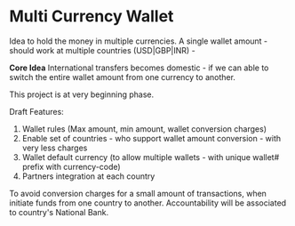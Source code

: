 # Multi Currency Wallet
Idea to hold the money in multiple currencies. A single wallet amount - should work at multiple countries (USD|GBP|INR) - 

**Core Idea**
International transfers becomes domestic - if we can able to switch the entire wallet amount from one currency to another.

This project is at very beginning phase.

Draft Features: 
1. Wallet rules (Max amount, min amount, wallet conversion charges) 
2. Enable set of countries - who support wallet amount conversion - with very less charges 
3. Wallet default currency (to allow multiple wallets - with unique wallet# prefix with currency-code)
4. Partners integration at each country

To avoid conversion charges for a small amount of transactions, when initiate funds from one country to another. Accountability will be associated to country's National Bank.
